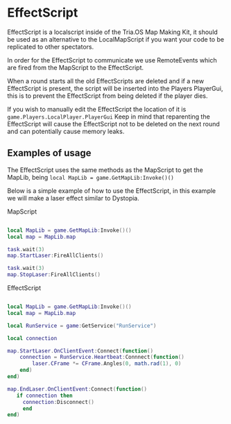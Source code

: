 # EffectScript

EffectScript is a localscript inside of the Tria.OS Map Making Kit, it should be used as an alternative to the LocalMapScript if you want your code to be replicated to other spectators.
 
In order for the EffectScript to communicate we use RemoteEvents which are fired from the MapScript to the EffectScript.
 
When a round starts all the old EffectScripts are deleted and if a new EffectScript is present, the script will be inserted into the Players PlayerGui, this is to prevent the EffectScript from being deleted if the player dies.

If you wish to manually edit the EffectScript the location of it is `game.Players.LocalPlayer.PlayerGui`
Keep in mind that reparenting the EffectScript will cause the EffectScript not to be deleted on the next round and can potentially cause memory leaks.

## Examples of usage

The EffectScript uses the same methods as the MapScript to get the MapLib, being 
`local MapLib = game.GetMapLib:Invoke()()`

Below is a simple example of how to use the EffectScript, in this example we will make a laser effect similar to Dystopia.

MapScript
```lua

local MapLib = game.GetMapLib:Invoke()()
local map = MapLib.map

task.wait(3)
map.StartLaser:FireAllClients()

task.wait(3)
map.StopLaser:FireAllClients()
```

EffectScript
```lua

local MapLib = game.GetMapLib:Invoke()()
local map = MapLib.map

local RunService = game:GetService("RunService")

local connection

map.StartLaser.OnClientEvent:Connect(function()
    connection = RunService.Heartbeat:Connnect(function()
        laser.CFrame *= CFrame.Angles(0, math.rad(1), 0)
    end)
end)

map.EndLaser.OnClientEvent:Connect(function()
   if connection then
     connection:Disconnect()
     end
end)

```





